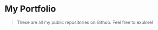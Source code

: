<script setup>
import Card from '/components/Card.vue'
</script>

# My Portfolio

> These are all my public repositories on Github. Feel free to explore!

<Card />